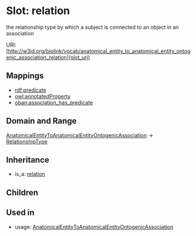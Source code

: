 # Slot: relation


the relationship type by which a subject is connected to an object in an association

URI: [http://w3id.org/biolink/vocab/anatomical_entity_to_anatomical_entity_ontogenic_association_relation](slot_uri)
## Mappings

 * [rdf:predicate](http://purl.obolibrary.org/obo/rdf_predicate)
 * [owl:annotatedProperty](http://purl.obolibrary.org/obo/owl_annotatedProperty)
 * [oban:association_has_predicate](http://purl.obolibrary.org/obo/oban_association_has_predicate)
## Domain and Range

[AnatomicalEntityToAnatomicalEntityOntogenicAssociation](AnatomicalEntityToAnatomicalEntityOntogenicAssociation.md) -> [RelationshipType](RelationshipType.md)
## Inheritance

 *  is_a: [relation](relation.md)
## Children

## Used in

 *  usage: [AnatomicalEntityToAnatomicalEntityOntogenicAssociation](AnatomicalEntityToAnatomicalEntityOntogenicAssociation.md)
